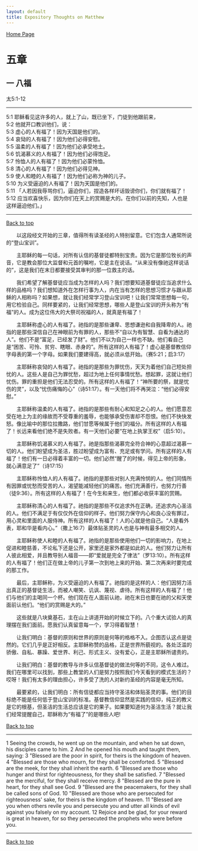 ```yaml
---
layout: default
title: Expository Thoughts on Matthew
---
```

[ Home Page ]({{site.baseurl}}/index) <br>

<a name="0"></a>
# 五章 

## 一 八福

太5:1-12

***

5:1 耶稣看见这许多的人，就上了山，既已坐下，门徒到他跟前来，<br>
5:2 他就开口教训他们，说：<br>
5:3 虚心的人有福了！因为天国是他们的。<br>
5:4 哀恸的人有福了！因为他们必得安慰。<br>
5:5 温柔的人有福了！因为他们必承受地土。<br>
5:6 饥渴慕义的人有福了！因为他们必得饱足。<br>
5:7 怜恤人的人有福了！因为他们必蒙怜恤。<br>
5:8 清心的人有福了！因为他们必得见神。<br>
5:9 使人和睦的人有福了！因为他们必称为神的儿子。<br>
5:10 为义受逼迫的人有福了！因为天国是他们的。<br>
5:11 「人若因我辱骂你们，逼迫你们，捏造各样坏话毁谤你们，你们就有福了！<br>
5:12 应当欢喜快乐，因为你们在天上的赏赐是大的。在你们以前的先知，人也是这样逼迫他们。」<br>

***

[Back to top](#0)

&emsp;&emsp;以这段经文开始的三章，值得所有读圣经的人特别留意。它们包含人通常所说的“登山宝训”。

&emsp;&emsp;主耶稣的每一句话，对所有认信的基督徒都特别宝贵。因为它是那位牧长的声音，它是教会那位大监督和元首的嘱咐，它是主在说话。“从来没有像祂这样说话的”，这是我们在末日都要接受其审判的那一位救主的话。

&emsp;&emsp;我们希望了解基督徒应当成为怎样的人吗？我们想要知道基督徒应当追求什么样的品格吗？我们想知道外在怎样行事为人，内在当有怎样的思想习惯才与跟从耶稣的人相称吗？如果想，就让我们经常学习登山宝训吧！让我们常常思想每一句，用它检验自己。同样要紧的，让我们经常思想，哪些人是登山宝训的开头称为“有福”的人。成为这位伟大的大祭司祝福的人，就真是有福了！

&emsp;&emsp;主耶稣称虚心的人有福了。祂指的是那些谦卑、思想谦逊和自我降卑的人。祂指的是那些深信自己在神眼前为有罪的人，那些不“自以为有智慧、自看为通达的人”。他们不是“富足，已经发了财”。他们不以为自己一样也不缺。他们看自己是“困苦、可怜、贫穷、瞎眼、赤身的”。所有这样的人有福了！虚心是基督教信仰字母表的第一个字母。如果我们要建得高，就必须从低开始。（赛5:21；启3:17）

&emsp;&emsp;主耶稣称哀恸的人有福了。祂指的是那些为罪忧伤，天天为着他们自己短处担忧的人。这些人是自己为罪忧愁，超过为地上任何事情忧愁。想起罪，这就让他们忧伤。罪的重担是他们无法忍受的。所有这样的人有福了！“神所要的祭，就是忧伤的灵”，以及“忧伤痛悔的心”（诗51:17）。有一天他们将不再哭泣：“他们必得安慰。”

&emsp;&emsp;主耶稣称温柔的人有福了。祂指的是那些有耐心和知足之心的人。他们愿意忍受在地上为主的缘故而不受尊重的羞辱，也能够承受伤害却不怨恨。他们不快快发怒。像比喻中的那位拉撒路，他们甘愿等候属于他们的福分。所有这样的人有福了！长远来看他们绝不是失败者。有一天他们必要“在地上执掌王权”（启5:10）。

&emsp;&emsp;主耶稣称饥渴慕义的人有福了。祂是指那些渴慕完全符合神的心意超过渴慕一切的人。他们盼望成为圣洁，胜过盼望成为富有、充足或有学问。所有这样的人有福了！他们有一日必得着丰富的一切。他们必然“醒了的时候，得见上帝的形象，就心满意足了”（诗17:15）

&emsp;&emsp;主耶稣称怜恤人的人有福了。祂指的是那些对别人充满怜悯的人。他们同情所有因罪或忧愁而受苦的人，渴望能减轻他们的痛苦。他们充满善行，也努力行善（徒9:36）。所有这样的人有福了！在今生和来生，他们都必收获丰富的赏赐。

&emsp;&emsp;主耶稣称清心的人有福了。祂指的是那些不仅追求外在正确，还追求内心圣洁的人。他们不满足于有仅仅外在信仰的样子。他们努力保守内心和良心没有罪过，用心灵和里面的人服侍神。所有这样的人有福了！人的心就是他自己。“人是看外表，耶和华是看内心。”（撒上16:7）最体贴圣灵的人也是与神有最多相交的人。

&emsp;&emsp;主耶稣称使人和睦的人有福了。祂指的是那些使用他们一切的影响力，在地上促进和睦慈善，不论私下还是公开，家里还是家外都是如此的人。他们努力让所有人彼此相爱，并且教导别人福音——即“爱就是完全了律法”（罗13:10）。所有这样的人有福了！他们正在做上帝的儿子第一次到地上来的开始、第二次再来时要完成的那工作。

&emsp;&emsp;最后，主耶稣称，为义受逼迫的人有福了。祂指的是这样的人：他们因努力活出真正的基督徒生活，而被人嘲笑、讥讽、蔑视、虐待。所有这样的人有福了！他们与他们的主喝同一个杯。他们现在在人面前认祂，祂在末日也要在祂的父和天使面前认他们。“他们的赏赐是大的。”

&emsp;&emsp;这些就是八块奠基石，主在山上讲道开始的时候立下的。八个重大试验人的真理摆在我们面前。愿我们认真留意每一个，学习得着智慧！

&emsp;&emsp;让我们明白：基督的原则和世界的原则是何等的格格不入。企图否认这点是徒然的。它们几乎是正好相反。主耶稣称赞的品格，正是世界所藐视的。各处泛滥的骄傲、自私、暴躁、爱世界、利己、形式主义、没有爱心，正是主耶稣所谴责的。

&emsp;&emsp;让我们明白：基督的教导与许多认信基督徒的做法何等的不同，这令人难过。我们在哪里可以找到，那些上教堂的人们是努力按照我们今天看到的模式生活的？哎呀！我们有太多的理由担心，许多受了洗的人对新约圣经的内容是毫无所知。

&emsp;&emsp;最要紧的，让我们明白：所有信徒都应当持守圣洁和体贴圣灵的事。他们的目标绝不能是任何低于登山宝训的标准。基督教信仰显然是实践的信仰，纯正的教义是它的根基，但圣洁的生活总应该是它的果子。如果要知道何为圣洁生活？就让我们经常提醒自己，耶稣称为“有福了”的是哪些人吧!

[Back to top](#0)

***

1 Seeing the crowds, he went up on the mountain, and when he sat down, his disciples came to him. 2 And he opened his mouth and taught them, saying: 3 "Blessed are the poor in spirit, for theirs is the kingdom of heaven. 4 "Blessed are those who mourn, for they shall be comforted. 5 "Blessed are the meek, for they shall inherit the earth. 6 "Blessed are those who hunger and thirst for righteousness, for they shall be satisfied. 7 "Blessed are the merciful, for they shall receive mercy. 8 "Blessed are the pure in heart, for they shall see God. 9 "Blessed are the peacemakers, for they shall be called sons of God. 10 "Blessed are those who are persecuted for righteousness' sake, for theirs is the kingdom of heaven. 11 "Blessed are you when others revile you and persecute you and utter all kinds of evil against you falsely on my account. 12 Rejoice and be glad, for your reward is great in heaven, for so they persecuted the prophets who were before you.

***

[Back to top](#0)
